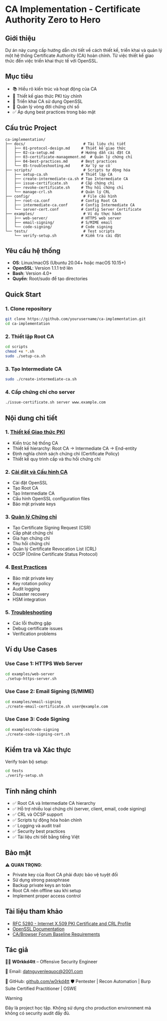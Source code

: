# CA Implementation - Certificate Authority Zero to Hero

## Giới thiệu

Dự án này cung cấp hướng dẫn chi tiết về cách thiết kế, triển khai và quản lý một hệ thống Certificate Authority (CA) hoàn chỉnh. Từ việc thiết kế giao thức đến việc triển khai thực tế với OpenSSL.

## Mục tiêu

- 📚 Hiểu rõ kiến trúc và hoạt động của CA
- 🔧 Thiết kế giao thức PKI tùy chỉnh
- 🚀 Triển khai CA sử dụng OpenSSL
- 🔐 Quản lý vòng đời chứng chỉ số
- ✅ Áp dụng best practices trong bảo mật

## Cấu trúc Project

```
ca-implementation/
├── docs/                          # Tài liệu chi tiết
│   ├── 01-protocol-design.md     # Thiết kế giao thức
│   ├── 02-ca-setup.md            # Hướng dẫn cài đặt CA
│   ├── 03-certificate-management.md  # Quản lý chứng chỉ
│   ├── 04-best-practices.md      # Best practices
│   └── 05-troubleshooting.md     # Xử lý sự cố
├── scripts/                       # Scripts tự động hóa
│   ├── setup-ca.sh               # Thiết lập CA
│   ├── create-intermediate-ca.sh # Tạo Intermediate CA
│   ├── issue-certificate.sh      # Cấp chứng chỉ
│   ├── revoke-certificate.sh     # Thu hồi chứng chỉ
│   └── manage-crl.sh             # Quản lý CRL
├── config/                        # File cấu hình
│   ├── root-ca.conf              # Config Root CA
│   ├── intermediate-ca.conf      # Config Intermediate CA
│   └── server-cert.conf          # Config Server Certificate
├── examples/                      # Ví dụ thực hành
│   ├── web-server/               # HTTPS web server
│   ├── email-signing/            # S/MIME email
│   └── code-signing/             # Code signing
└── tests/                         # Test scripts
    └── verify-setup.sh           # Kiểm tra cài đặt
```

## Yêu cầu hệ thống

- **OS**: Linux/macOS (Ubuntu 20.04+ hoặc macOS 10.15+)
- **OpenSSL**: Version 1.1.1 trở lên
- **Bash**: Version 4.0+
- **Quyền**: Root/sudo để tạo directories

## Quick Start

### 1. Clone repository

```bash
git clone https://github.com/yourusername/ca-implementation.git
cd ca-implementation
```

### 2. Thiết lập Root CA

```bash
cd scripts
chmod +x *.sh
sudo ./setup-ca.sh
```

### 3. Tạo Intermediate CA

```bash
sudo ./create-intermediate-ca.sh
```

### 4. Cấp chứng chỉ cho server

```bash
./issue-certificate.sh server www.example.com
```

## Nội dung chi tiết

### 1. [Thiết kế Giao thức PKI](docs/01-protocol-design.md)

- Kiến trúc hệ thống CA
- Thiết kế hierarchy: Root CA → Intermediate CA → End-entity
- Định nghĩa chính sách chứng chỉ (Certificate Policy)
- Thiết kế quy trình cấp và thu hồi chứng chỉ

### 2. [Cài đặt và Cấu hình CA](docs/02-ca-setup.md)

- Cài đặt OpenSSL
- Tạo Root CA
- Tạo Intermediate CA
- Cấu hình OpenSSL configuration files
- Bảo mật private keys

### 3. [Quản lý Chứng chỉ](docs/03-certificate-management.md)

- Tạo Certificate Signing Request (CSR)
- Cấp phát chứng chỉ
- Gia hạn chứng chỉ
- Thu hồi chứng chỉ
- Quản lý Certificate Revocation List (CRL)
- OCSP (Online Certificate Status Protocol)

### 4. [Best Practices](docs/04-best-practices.md)

- Bảo mật private key
- Key rotation policy
- Audit logging
- Disaster recovery
- HSM integration

### 5. [Troubleshooting](docs/05-troubleshooting.md)

- Các lỗi thường gặp
- Debug certificate issues
- Verification problems

## Ví dụ Use Cases

### Use Case 1: HTTPS Web Server

```bash
cd examples/web-server
./setup-https-server.sh
```

### Use Case 2: Email Signing (S/MIME)

```bash
cd examples/email-signing
./create-email-certificate.sh user@example.com
```

### Use Case 3: Code Signing

```bash
cd examples/code-signing
./create-code-signing-cert.sh
```

## Kiểm tra và Xác thực

Verify toàn bộ setup:

```bash
cd tests
./verify-setup.sh
```

## Tính năng chính

- ✅ Root CA và Intermediate CA hierarchy
- ✅ Hỗ trợ nhiều loại chứng chỉ (server, client, email, code signing)
- ✅ CRL và OCSP support
- ✅ Scripts tự động hóa hoàn chỉnh
- ✅ Logging và audit trail
- ✅ Security best practices
- ✅ Tài liệu chi tiết bằng tiếng Việt

## Bảo mật

⚠️ **QUAN TRỌNG**:

- Private key của Root CA phải được bảo vệ tuyệt đối
- Sử dụng strong passphrase
- Backup private keys an toàn
- Root CA nên offline sau khi setup
- Implement proper access control

## Tài liệu tham khảo

- [RFC 5280 - Internet X.509 PKI Certificate and CRL Profile](https://tools.ietf.org/html/rfc5280)
- [OpenSSL Documentation](https://www.openssl.org/docs/)
- [CA/Browser Forum Baseline Requirements](https://cabforum.org/baseline-requirements-documents/)

## Tác giả

🧑‍💻 **W0rkkd4tt** – Offensive Security Engineer

📧 Email: datnguyenlequoc@2001.com

🔗 GitHub: [github.com/w0rkd4tt](https://github.com/w0rkd4tt)
🛡️ Pentester | Recon Automation | Burp Suite Certified Practitioner | OSWE

> [!WARNING]
> Đây là project học tập. Không sử dụng cho production environment mà không có security audit đầy đủ.
